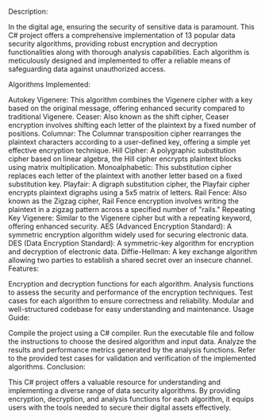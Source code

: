 Description:

In the digital age, ensuring the security of sensitive data is paramount. This C# project offers a comprehensive implementation of 13 popular data security algorithms, providing robust encryption and decryption functionalities along with thorough analysis capabilities. Each algorithm is meticulously designed and implemented to offer a reliable means of safeguarding data against unauthorized access.

Algorithms Implemented:

Autokey Vigenere: This algorithm combines the Vigenere cipher with a key based on the original message, offering enhanced security compared to traditional Vigenere.
Ceaser: Also known as the shift cipher, Ceaser encryption involves shifting each letter of the plaintext by a fixed number of positions.
Columnar: The Columnar transposition cipher rearranges the plaintext characters according to a user-defined key, offering a simple yet effective encryption technique.
Hill Cipher: A polygraphic substitution cipher based on linear algebra, the Hill cipher encrypts plaintext blocks using matrix multiplication.
Monoalphabetic: This substitution cipher replaces each letter of the plaintext with another letter based on a fixed substitution key.
Playfair: A digraph substitution cipher, the Playfair cipher encrypts plaintext digraphs using a 5x5 matrix of letters.
Rail Fence: Also known as the Zigzag cipher, Rail Fence encryption involves writing the plaintext in a zigzag pattern across a specified number of "rails."
Repeating Key Vigenere: Similar to the Vigenere cipher but with a repeating keyword, offering enhanced security.
AES (Advanced Encryption Standard): A symmetric encryption algorithm widely used for securing electronic data.
DES (Data Encryption Standard): A symmetric-key algorithm for encryption and decryption of electronic data.
Diffie-Hellman: A key exchange algorithm allowing two parties to establish a shared secret over an insecure channel.
Features:

Encryption and decryption functions for each algorithm.
Analysis functions to assess the security and performance of the encryption techniques.
Test cases for each algorithm to ensure correctness and reliability.
Modular and well-structured codebase for easy understanding and maintenance.
Usage Guide:

Compile the project using a C# compiler.
Run the executable file and follow the instructions to choose the desired algorithm and input data.
Analyze the results and performance metrics generated by the analysis functions.
Refer to the provided test cases for validation and verification of the implemented algorithms.
Conclusion:

This C# project offers a valuable resource for understanding and implementing a diverse range of data security algorithms. By providing encryption, decryption, and analysis functions for each algorithm, it equips users with the tools needed to secure their digital assets effectively.
